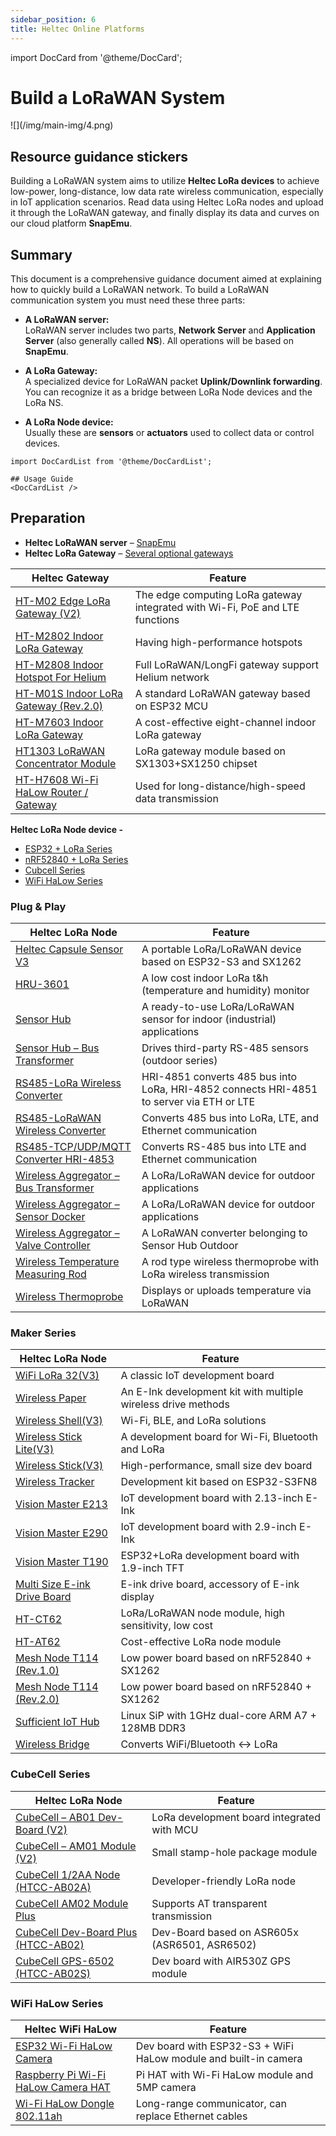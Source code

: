 ```yaml
---
sidebar_position: 6
title: Heltec Online Platforms
---
```


import DocCard from '@theme/DocCard';

# Build a LoRaWAN System
<div style={{ textAlign: 'center' }}>
  ![](/img/main-img/4.png)
</div>

## Resource guidance stickers

Building a LoRaWAN system aims to utilize **Heltec LoRa devices** to achieve low-power, long-distance, low data rate wireless communication, especially in IoT application scenarios. Read data using Heltec LoRa nodes and upload it through the LoRaWAN gateway, and finally display its data and curves on our cloud platform **SnapEmu**.


## Summary

This document is a comprehensive guidance document aimed at explaining how to quickly build a LoRaWAN network. To build a LoRaWAN communication system you must need these three parts:

- **A LoRaWAN server:**  
  LoRaWAN server includes two parts, **Network Server** and **Application Server** (also generally called **NS**). All operations will be based on **SnapEmu**.

- **A LoRa Gateway:**  
  A specialized device for LoRaWAN packet **Uplink/Downlink forwarding**. You can recognize it as a bridge between LoRa Node devices and the LoRa NS.

- **A LoRa Node device:**  
  Usually these are **sensors** or **actuators** used to collect data or control devices.



```mdx-code-block
import DocCardList from '@theme/DocCardList';

## Usage Guide
<DocCardList />
```



## Preparation

- **Heltec LoRaWAN server** – [SnapEmu](platform.snapemu.com)  
- **Heltec LoRa Gateway** – [Several optional gateways](https://heltec.org/product-category/lora/lora-gateway)

| Heltec Gateway                                                                 | Feature                                   |
| ------------------------------------------------------------------------------- | ----------------------------------------- |
| [HT-M02 Edge LoRa Gateway (V2)](https://heltec.org/project/ht-m02-v2/)          | The edge computing LoRa gateway integrated with Wi-Fi, PoE and LTE functions |
| [HT-M2802 Indoor LoRa Gateway](https://heltec.org/project/ht-m2802/)            | Having high-performance hotspots          |
| [HT-M2808 Indoor Hotspot For Helium](https://heltec.org/project/ht-m2808/)      | Full LoRaWAN/LongFi gateway support Helium network |
| [HT-M01S Indoor LoRa Gateway (Rev.2.0)](https://heltec.org/project/ht-m01s-v2/) | A standard LoRaWAN gateway based on ESP32 MCU |
| [HT-M7603 Indoor LoRa Gateway](https://heltec.org/project/ht-m7603/)            | A cost-effective eight-channel indoor LoRa gateway |
| [HT1303 LoRaWAN Concentrator Module](https://heltec.org/project/ht1303/)        | LoRa gateway module based on SX1303+SX1250 chipset |
| [HT-H7608 Wi-Fi HaLow Router / Gateway](https://heltec.org/project/ht-h7608/)   | Used for long-distance/high-speed data transmission |

**Heltec LoRa Node device -**  
- [ESP32 + LoRa Series](https://heltec.org/product-category/lora/lrnode/page/2/)
- [nRF52840 + LoRa Series](https://heltec.org/project/mesh-node-t114/)
- [Cubcell Series](https://heltec.org/shop-default/page/2/)
- [WiFi HaLow Series](https://heltec.org/product-category/halow/)



### Plug & Play

| Heltec LoRa Node                                                                 | Feature                                             |
| -------------------------------------------------------------------------------- | --------------------------------------------------- |
| [Heltec Capsule Sensor V3](https://heltec.org/project/heltec-capsule-sensor-v3/) | A portable LoRa/LoRaWAN device based on ESP32-S3 and SX1262 |
| [HRU-3601](https://heltec.org/project/hru-3601/)                                 | A low cost indoor LoRa t&h (temperature and humidity) monitor |
| [Sensor Hub](https://heltec.org/project/sensor-hub/)                             | A ready-to-use LoRa/LoRaWAN sensor for indoor (industrial) applications |
| [Sensor Hub – Bus Transformer](https://heltec.org/project/sensor-hub-hri-3622/)  | Drives third-party RS-485 sensors (outdoor series)  |
| [RS485-LoRa Wireless Converter](https://heltec.org/project/rs485-lora-wireless-converter/) | HRI-4851 converts 485 bus into LoRa, HRI-4852 connects HRI-4851 to server via ETH or LTE |
| [RS485-LoRaWAN Wireless Converter](https://heltec.org/project/rs485-lorawan-wireless-converter/) | Converts 485 bus into LoRa, LTE, and Ethernet communication |
| [RS485-TCP/UDP/MQTT Converter HRI-4853](https://heltec.org/project/rs4853-tcp-udp-mqtt-converter/) | Converts RS-485 bus into LTE and Ethernet communication |
| [Wireless Aggregator – Bus Transformer](https://heltec.org/project/hri-3632/)    | A LoRa/LoRaWAN device for outdoor applications      |
| [Wireless Aggregator – Sensor Docker](https://heltec.org/project/hri-3631/)      | A LoRa/LoRaWAN device for outdoor applications      |
| [Wireless Aggregator – Valve Controller](https://heltec.org/project/hri-3633/)   | A LoRaWAN converter belonging to Sensor Hub Outdoor |
| [Wireless Temperature Measuring Rod](https://heltec.org/project/temperature-rod/) | A rod type wireless thermoprobe with LoRa wireless transmission |
| [Wireless Thermoprobe](https://heltec.org/project/wireless-thermoprobe/)         | Displays or uploads temperature via LoRaWAN         |


### Maker Series

| Heltec LoRa Node                                                                 | Feature                                  |
| -------------------------------------------------------------------------------- | ---------------------------------------- |
| [WiFi LoRa 32(V3)](https://heltec.org/project/wifi-lora-32-v3/)                  | A classic IoT development board          |
| [Wireless Paper](https://heltec.org/project/wireless-paper/)                     | An E-Ink development kit with multiple wireless drive methods |
| [Wireless Shell(V3)](https://heltec.org/project/wireless-shell-v3/)              | Wi-Fi, BLE, and LoRa solutions           |
| [Wireless Stick Lite(V3)](https://heltec.org/project/wireless-stick-lite-v2/)    | A development board for Wi-Fi, Bluetooth and LoRa |
| [Wireless Stick(V3)](https://heltec.org/project/wireless-stick-v3/)              | High-performance, small size dev board   |
| [Wireless Tracker](https://heltec.org/project/wireless-tracker/)                 | Development kit based on ESP32-S3FN8     |
| [Vision Master E213](https://heltec.org/project/vision-master-e213/)             | IoT development board with 2.13-inch E-Ink |
| [Vision Master E290](https://heltec.org/project/vision-master-e290/)             | IoT development board with 2.9-inch E-Ink |
| [Vision Master T190](https://heltec.org/project/vision-master-t190/)             | ESP32+LoRa development board with 1.9-inch TFT |
| [Multi Size E-ink Drive Board](https://heltec.org/project/e-ink-driveboard/)     | E-ink drive board, accessory of E-ink display |
| [HT-CT62](https://heltec.org/project/ht-ct62/)                                   | LoRa/LoRaWAN node module, high sensitivity, low cost |
| [HT-AT62](https://heltec.org/project/ht-at62/)                                   | Cost-effective LoRa node module          |
| [Mesh Node T114 (Rev.1.0)](https://heltec.org/project/mesh-node-t114-rev-1-0/)   | Low power board based on nRF52840 + SX1262 |
| [Mesh Node T114 (Rev.2.0)](https://heltec.org/project/mesh-node-t114/)           | Low power board based on nRF52840 + SX1262 |
| [Sufficient IoT Hub](https://heltec.org/project/sufficient-iot-hub/)             | Linux SiP with 1GHz dual-core ARM A7 + 128MB DDR3 |
| [Wireless Bridge](https://heltec.org/project/wireless-bridge/)                   | Converts WiFi/Bluetooth ↔ LoRa           |


### CubeCell Series

| Heltec LoRa Node                                                                 | Feature                                  |
| -------------------------------------------------------------------------------- | ---------------------------------------- |
| [CubeCell – AB01 Dev-Board (V2)](https://heltec.org/project/htcc-ab01-v2/)       | LoRa development board integrated with MCU |
| [CubeCell – AM01 Module (V2)](https://heltec.org/project/htcc-am01-v2/)          | Small stamp-hole package module          |
| [CubeCell 1/2AA Node (HTCC-AB02A)](https://heltec.org/project/htcc-ab02a/)       | Developer-friendly LoRa node             |
| [CubeCell AM02 Module Plus](https://heltec.org/project/htcc-am02/)               | Supports AT transparent transmission     |
| [CubeCell Dev-Board Plus (HTCC-AB02)](https://heltec.org/project/htcc-ab02/)     | Dev-Board based on ASR605x (ASR6501, ASR6502) |
| [CubeCell GPS-6502 (HTCC-AB02S)](https://heltec.org/project/htcc-ab02s/)         | Dev board with AIR530Z GPS module        |


### WiFi HaLow Series

| Heltec WiFi HaLow                                                                | Feature                                  |
| -------------------------------------------------------------------------------- | ---------------------------------------- |
| [ESP32 Wi-Fi HaLow Camera](https://heltec.org/project/ht-hc32/)                  | Dev board with ESP32-S3 + WiFi HaLow module and built-in camera |
| [Raspberry Pi Wi-Fi HaLow Camera HAT](https://heltec.org/project/ht-hr01/)       | Pi HAT with Wi-Fi HaLow module and 5MP camera |
| [Wi-Fi HaLow Dongle 802.11ah](https://heltec.org/project/ht-hd01/)               | Long-range communicator, can replace Ethernet cables |




